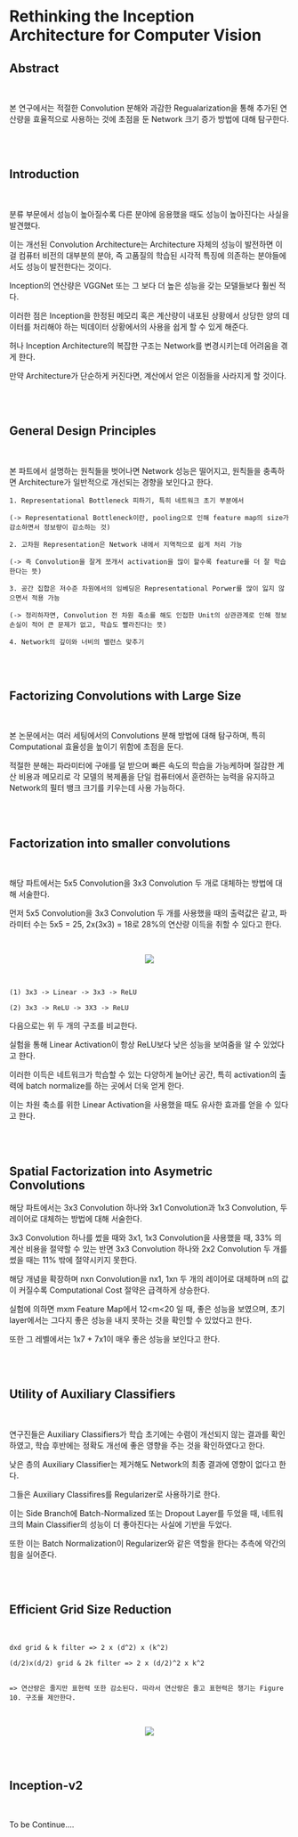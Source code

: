 # Rethinking the Inception Architecture for Computer Vision

## Abstract

<br>

본 연구에서는 적절한 Convolution 분해와 과감한 Regualarization을 통해 추가된 연산량을 효율적으로 사용하는 것에 초점을 둔 Network 크기 증가 방법에 대해 탐구한다.

<br>
<br>

## Introduction

<br>

분류 부문에서 성능이 높아질수록 다른 분야에 응용했을 때도 성능이 높아진다는 사실을 발견했다.

이는 개선된 Convolution Architecture는 Architecture 자체의 성능이 발전하면 이걸 컴퓨터 비전의 대부분의 분야, 즉 고품질의 학습된 시각적 특징에 의존하는 분야들에서도 성능이 발전한다는 것이다.

Inception의 연산량은 VGGNet 또는 그 보다 더 높은 성능을 갖는 모델들보다 훨씬 적다.

이러한 점은 Inception을 한정된 메모리 혹은 계산량이 내포된 상황에서 상당한 양의 데이터를 처리해야 하는 빅데이터 상황에서의 사용을 쉽게 할 수 있게 해준다.

허나 Inception Architecture의 복잡한 구조는 Network를 변경시키는데 어려움을 겪게 한다.

만약 Architecture가 단순하게 커진다면, 계산에서 얻은 이점들을 사라지게 할 것이다.

<br>
<br>

## General Design Principles

<br>

본 파트에서 설명하는 원칙들을 벗어나면 Network 성능은 떨어지고, 원칙들을 충족하면 Architecture가 일반적으로 개선되는 경향을 보인다고 한다.

```
1. Representational Bottleneck 피하기, 특히 네트워크 초기 부분에서

(-> Representational Bottleneck이란, pooling으로 인해 feature map의 size가 감소하면서 정보량이 감소하는 것)

2. 고차원 Representation은 Network 내에서 지역적으로 쉽게 처리 가능

(-> 즉 Convolution을 잘게 쪼개서 activation을 많이 할수록 feature를 더 잘 학습한다는 뜻)

3. 공간 집합은 저수준 차원에서의 임베딩은 Representational Porwer를 많이 잃지 않으면서 적용 가능

(-> 정리하자면, Convolution 전 차원 축소를 해도 인접한 Unit의 상관관계로 인해 정보 손실이 적어 큰 문제가 없고, 학습도 빨라진다는 뜻)

4. Network의 깊이와 너비의 밸런스 맞추기
```

<br>
<br>

## Factorizing Convolutions with Large Size

<br>

본 논문에서는 여러 세팅에서의 Convolutions 분해 방법에 대해 탐구하며, 특히 Computational 효율성을 높이기 위함에 초점을 둔다.

적절한 분해는 파라미터에 구애를 덜 받으며 빠른 속도의 학습을 가능케하며 절감한 계산 비용과 메모리로 각 모델의 복제품을 단일 컴퓨터에서 훈련하는 능력을 유지하고 Network의 필터 뱅크 크기를 키우는데 사용 가능하다.

<br>
<br>

## Factorization into smaller convolutions

<br>

해당 파트에서는 5x5 Convolution을 3x3 Convolution 두 개로 대체하는 방법에 대해 서술한다.

먼저 5x5 Convolution을 3x3 Convolution 두 개를 사용했을 때의 출력값은 같고, 파라미터 수는 5x5 = 25, 2x(3x3) = 18로 28%의 연산량 이득을 취할 수 있다고 한다.

<br>

<p align="center">
  <img src="https://github.com/CKtrace/Research-Paper-Review/assets/97859215/068c9c3d-dc21-4bda-a1e9-92b96c0ab08e">
</p> 

<br>

```
(1) 3x3 -> Linear -> 3x3 -> ReLU

(2) 3x3 -> ReLU -> 3X3 -> ReLU
```

다음으로는 위 두 개의 구조를 비교한다.

실험을 통해 Linear Activation이 항상 ReLU보다 낮은 성능을 보여줌을 알 수 있었다고 한다. 

이러한 이득은 네트워크가 학습할 수 있는 다양하게 늘어난 공간, 특히 activation의 출력에 batch normalize를 하는 곳에서 더욱 얻게 한다.

이는 차원 축소를 위한 Linear Activation을 사용했을 때도 유사한 효과를 얻을 수 있다고 한다.


<br>
<br>

## Spatial Factorization into Asymetric Convolutions

해당 파트에서는 3x3 Convolution 하나와 3x1 Convolution과 1x3 Convolution, 두 레이어로 대체하는 방법에 대해 서술한다.

3x3 Convolution 하나를 썼을 때와 3x1, 1x3 Convolution을 사용했을 때, 33% 의 계산 비용을 절약할 수 있는 반면 3x3 Convolution 하나와 2x2 Convolution 두 개를 썼을 때는 11% 밖에 절약시키지 못한다.

해당 개념을 확장하며 nxn Convolution을 nx1, 1xn 두 개의 레이어로 대체하며 n의 값이 커질수록 Computational Cost 절약은 급격하게 상승한다.

실험에 의하면 mxm Feature Map에서 12<m<20 일 때, 좋은 성능을 보였으며, 초기 layer에서는 그다지 좋은 성능을 내지 못하는 것을 확인할 수 있었다고 한다.

또한 그 레벨에서는 1x7 + 7x1이 매우 좋은 성능을 보인다고 한다.


<br>
<br>

## Utility of Auxiliary Classifiers

<br>

연구진들은 Auxiliary Classifiers가 학습 초기에는 수렴이 개선되지 않는 결과를 확인하였고, 학습 후반에는 정확도 개선에 좋은 영향을 주는 것을 확인하였다고 한다.

낮은 층의 Auxiliary Classifier는 제거해도 Network의 최종 결과에 영향이 없다고 한다.

그들은 Auxiliary Classifires를 Regularizer로 사용하기로 한다.

이는 Side Branch에 Batch-Normalized 또는 Dropout Layer를 두었을 때, 네트워크의 Main Classifier의 성능이 더 좋아진다는 사실에 기반을 두었다.

또한 이는 Batch Normalization이 Regularizer와 같은 역할을 한다는 추측에 약간의 힘을 실어준다.

<br>
<br>

## Efficient Grid Size Reduction

<br>

```
dxd grid & k filter => 2 x (d^2) x (k^2)

(d/2)x(d/2) grid & 2k filter => 2 x (d/2)^2 x k^2


=> 연산량은 줄지만 표현력 또한 감소된다. 따라서 연산량은 줄고 표현력은 챙기는 Figure 10. 구조를 제안한다.

```

<br>

<p align="center">
  <img src="https://github.com/CKtrace/Research-Paper-Review/assets/97859215/3314f686-cf6f-4297-ad18-5b2550f20fe3">
</p> 

<br>
<br>


## Inception-v2

<br>

To be Continue....
